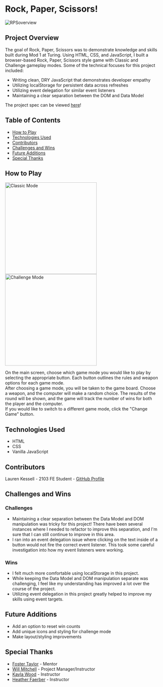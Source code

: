 # Rock, Paper, Scissors!

![RPSoverview](https://user-images.githubusercontent.com/77205456/116300559-06a9d780-a76d-11eb-92b9-f8e7444acde6.gif)

## Project Overview

  The goal of Rock, Paper, Scissors was to demonstrate knowledge and skills built during Mod 1 at Turing. Using HTML, CSS, and JavaScript, I built a browser-based Rock, Paper, Scissors style game with Classic and Challenge gameplay modes. Some of the technical focuses for this project included:
  - Writing clean, DRY JavaScript that demonstrates developer empathy
  - Utilizing localStorage for persistent data across refreshes
  - Utilizing event delegation for similar event listeners
  - Maintaining a clear separation between the DOM and Data Model

The project spec can be viewed [here](https://frontend.turing.edu/projects/module-1/rock-paper-scissors-solo.html)!

## Table of Contents
  - <a href="#how-to-play">How to Play</a>
  - <a href="#technologies-used">Technologies Used</a>
  - <a href="#contributors">Contributors</a>
  - <a href="#challenges-and-wins">Challenges and Wins</a>
  - <a href="#future-additions">Future Additions</a>
  - <a href="#special-thanks">Special Thanks</a>

## <a id="#how-to-play">How to Play</a>

<img src="https://user-images.githubusercontent.com/77205456/116300608-14f7f380-a76d-11eb-9d3a-1f3ed22343fb.gif" alt="Classic Mode" width="300">  <img src="https://user-images.githubusercontent.com/77205456/116300662-250fd300-a76d-11eb-825f-e96aeaa0641f.gif" alt="Challenge Mode" width="300">

On the main screen, choose which game mode you would like to play by selecting the appropriate button. Each button outlines the rules and weapon options for each game mode.  
After choosing a game mode, you will be taken to the game board. Choose a weapon, and the computer will make a random choice. The results of the round will be shown, and the game will track the number of wins for both the player and the computer.  
If you would like to switch to a different game mode, click the "Change Game" button.

## <a id="#technologies-used">Technologies Used</a>
  - HTML
  - CSS
  - Vanilla JavaScript

## <a id="#contributors">Contributors</a>
Lauren Kessell - 2103 FE Student - [GitHub Profile](https://github.com/LKessell)

## <a id="#challenges-and-wins">Challenges and Wins</a>
### Challenges
  - Maintaining a clear separation between the Data Model and DOM manipulation was tricky for this project! There have been several instances where I needed to refactor to improve this separation, and I'm sure that I can still continue to improve in this area.
  - I ran into an event delegation issue where clicking on the text inside of a button would not fire the correct event listener. This took some careful investigation into how my event listeners were working. 
### Wins
  - I felt much more comfortable using localStorage in this project.
  - While keeping the Data Model and DOM manipulation separate was challenging, I feel like my understanding has improved a lot over the course of the project.
  - Utilizing event delegation in this project greatly helped to improve my skills using event targets.

## <a id="#future-additions">Future Additions</a>
 - Add an option to reset win counts
 - Add unique icons and styling for challenge mode
 - Make layout/styling improvements

## <a id="#special-thanks">Special Thanks</a>
  - [Foster Taylor](https://github.com/foster55f) - Mentor
  - [Will Mitchell](https://github.com/wvmitchell) - Project Manager/Instructor
  - [Kayla Wood](https://github.com/kaylaewood) - Instructor
  - [Heather Faerber](https://github.com/hfaerber) - Instructor
